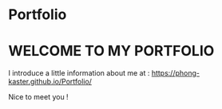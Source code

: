 # Portfolio

WELCOME TO MY PORTFOLIO
====================================================

I introduce a little information about me at : https://phong-kaster.github.io/Portfolio/

Nice to meet you !

